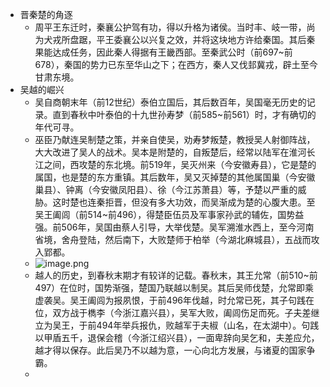- 晋秦楚的角逐  
	- 周平王东迁时，秦襄公护驾有功，得以升格为诸侯。当时丰、岐一带，尚为犬戎所盘踞，平王委襄公以兴复之效，并将这块地方许给秦国。其后秦果能达成任务，因此秦人得据有王畿西部。至秦武公时（前697~前678），秦国的势力已东至华山之下；在西方，秦人又伐邽冀戎，辟土至今甘肃东境。  
- 吴越的崛兴  
	- 吴自商朝末年（前12世纪）泰伯立国后，其后数百年，吴国毫无历史的记录。直到春秋中叶泰伯的十九世孙寿梦（前585~前561）时，才有确切的年代可寻。  
	- 巫臣乃献连吴制楚之策，并亲自使吴，劝寿梦叛楚，教授吴人射御阵战，大大改进了吴人的战术。吴本是附楚的，自叛楚后，经常以陆军在淮河长江之间，西攻楚的东北境。前519年，吴灭州来（今安徽寿县），它是楚的属国，也是楚的东方重镇。其后数年，吴又灭掉楚的其他属国巢（今安徽巢县）、钟离（今安徽凤阳县）、徐（今江苏萧县）等，予楚以严重的威胁。这时楚也连秦拒晋，但没有多大功效，而吴渐成为楚的心腹大患。至吴王阖闾（前514~前496），得楚臣伍员及军事家孙武的辅佐，国势益强。前506年，吴国由蔡人引导，大举伐楚。吴军溯淮水西上，至今河南省境，舍舟登陆，然后南下，大败楚师于柏举（今湖北麻城县），五战而攻入郢都。  
	- ![image.png](../assets/image_1679730086579_0.png)  
	- 越人的历史，到春秋末期才有较详的记载。春秋末，其王允常（前510~前497）在位时，国势渐强，楚国乃联越以制吴。其后吴师伐楚，允常即乘虚袭吴。吴王阖闾为报夙恨，于前496年伐越，时允常已死，其子句践在位，双方战于檇李（今浙江嘉兴县），吴军大败，阖闾伤足而死。子夫差继立为吴王，于前494年举兵报仇，败越军于夫椒（山名，在太湖中）。句践以甲盾五千，退保会稽（今浙江绍兴县），一面卑辞向吴乞和，夫差应允，越才得以保存。此后吴乃不以越为意，一心向北方发展，与诸夏的国家争霸。  
	-  